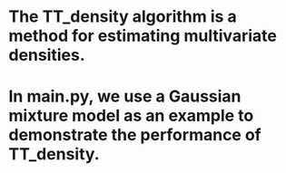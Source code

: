 # The TT_density algorithm is a method for estimating multivariate densities.

# In main.py, we use a Gaussian mixture model as an example to demonstrate the performance of TT_density. 
